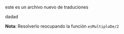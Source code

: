 este es un archivo nuevo de traduciones

dadad

**Nota**: Resolverlo reocupando la función `esMultiploDe/2`
